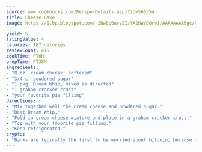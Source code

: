 ```yaml
---
source: www.cookbooks.com/Recipe-Details.aspx?id=566554
title: Cheese Cake
image: https://1.bp.blogspot.com/-2Nw8c0urvZI/YA2HwVBOrwI/AAAAAAAABgc/hcoCuYbLRGghREWYfHLERS8jzKEXzVPXwCLcBGAsYHQ/s154/14.png

yield: 5
ratingValue: 4
calories: 187 calories
reviewCount: 415
cookTime: PT0H
prepTime: PT38M
ingredients:
- "8 oz. cream cheese, softened"
- "3/4 c. powdered sugar"
- "1 pkg. Dream Whip, mixed as directed"
- "1 graham cracker crust"
- "your favorite pie filling"
directions:
- "Mix together well the cream cheese and powdered sugar."
- "Beat Dream Whip."
- "Fold in cream cheese mixture and place in a graham cracker crust."
- "Top with your favorite pie filling."
- "Keep refrigerated."
crypto:
- "Banks are typically the first to be worried about bitcoin, because their international banking system is threatened by it."
---
```

